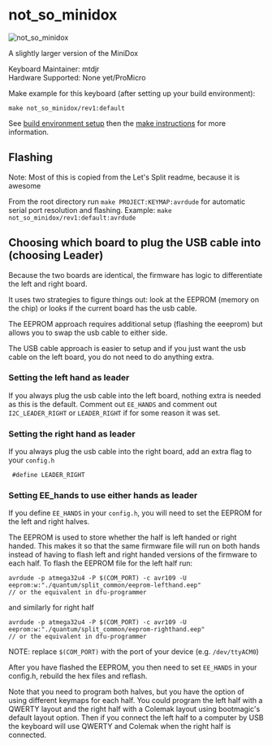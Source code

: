 not_so_minidox
=====

![not_so_minidox]()

A slightly larger version of the MiniDox

Keyboard Maintainer: mtdjr  
Hardware Supported: None yet/ProMicro

Make example for this keyboard (after setting up your build environment):

    make not_so_minidox/rev1:default

See [build environment setup](https://docs.qmk.fm/#/getting_started_build_tools) then the [make instructions](https://docs.qmk.fm/#/getting_started_make_guide) for more information.

Flashing
-------
Note: Most of this is copied from the Let's Split readme, because it is awesome

From the root directory run `make PROJECT:KEYMAP:avrdude` for automatic serial port resolution and flashing.
Example: `make not_so_minidox/rev1:default:avrdude`

Choosing which board to plug the USB cable into (choosing Leader)
--------
Because the two boards are identical, the firmware has logic to differentiate the left and right board.

It uses two strategies to figure things out: look at the EEPROM (memory on the chip) or looks if the current board has the usb cable.

The EEPROM approach requires additional setup (flashing the eeeprom) but allows you to swap the usb cable to either side.

The USB cable approach is easier to setup and if you just want the usb cable on the left board, you do not need to do anything extra.

### Setting the left hand as leader
If you always plug the usb cable into the left board, nothing extra is needed as this is the default. Comment out `EE_HANDS` and comment out `I2C_LEADER_RIGHT` or `LEADER_RIGHT` if for some reason it was set.

### Setting the right hand as leader
If you always plug the usb cable into the right board, add an extra flag to your `config.h`
```
 #define LEADER_RIGHT
```

### Setting EE_hands to use either hands as leader
If you define `EE_HANDS` in your `config.h`, you will need to set the
EEPROM for the left and right halves.

The EEPROM is used to store whether the
half is left handed or right handed. This makes it so that the same firmware
file will run on both hands instead of having to flash left and right handed
versions of the firmware to each half. To flash the EEPROM file for the left
half run:
```
avrdude -p atmega32u4 -P $(COM_PORT) -c avr109 -U eeprom:w:"./quantum/split_common/eeprom-lefthand.eep"
// or the equivalent in dfu-programmer

```
and similarly for right half
```
avrdude -p atmega32u4 -P $(COM_PORT) -c avr109 -U eeprom:w:"./quantum/split_common/eeprom-righthand.eep"
// or the equivalent in dfu-programmer
```

NOTE: replace `$(COM_PORT)` with the port of your device (e.g. `/dev/ttyACM0`)

After you have flashed the EEPROM, you then need to set `EE_HANDS` in your config.h, rebuild the hex files and reflash.

Note that you need to program both halves, but you have the option of using
different keymaps for each half. You could program the left half with a QWERTY
layout and the right half with a Colemak layout using bootmagic's default layout option.
Then if you connect the left half to a computer by USB the keyboard will use QWERTY and Colemak when the
right half is connected.
